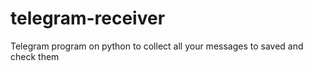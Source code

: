 # telegram-receiver
Telegram program on python to collect all your messages to saved and check them
